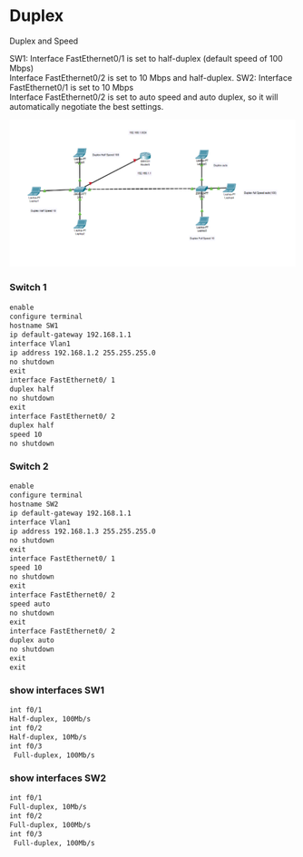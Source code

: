 # Duplex
 Duplex and Speed
 
 SW1: Interface FastEthernet0/1 is set to half-duplex (default speed of 100 Mbps)   
     Interface FastEthernet0/2 is set to 10 Mbps and half-duplex.
SW2: Interface FastEthernet0/1 is set to 10 Mbps   
     Interface FastEthernet0/2 is set to auto speed and auto duplex, so it will automatically negotiate the best settings.
 
 ![Duplex](Duplex.png)

### Switch 1
```
enable
configure terminal
hostname SW1
ip default-gateway 192.168.1.1
interface Vlan1
ip address 192.168.1.2 255.255.255.0
no shutdown
exit
interface FastEthernet0/ 1
duplex half
no shutdown
exit
interface FastEthernet0/ 2
duplex half
speed 10
no shutdown
```


### Switch 2
```
enable
configure terminal
hostname SW2
ip default-gateway 192.168.1.1
interface Vlan1
ip address 192.168.1.3 255.255.255.0
no shutdown
exit
interface FastEthernet0/ 1
speed 10
no shutdown
exit
interface FastEthernet0/ 2
speed auto
no shutdown
exit
interface FastEthernet0/ 2
duplex auto
no shutdown
exit
exit
```


### show interfaces SW1

```
int f0/1
Half-duplex, 100Mb/s
int f0/2
Half-duplex, 10Mb/s
int f0/3
 Full-duplex, 100Mb/s
 ```
 
 ### show interfaces SW2
 ```
 int f0/1
 Full-duplex, 10Mb/s
 int f0/2
 Full-duplex, 100Mb/s
 int f0/3
  Full-duplex, 100Mb/s
  ```











